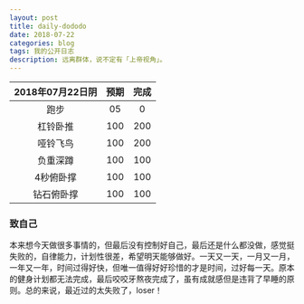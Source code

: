 ```yaml
---
layout: post
title: daily-dododo
date: 2018-07-22
categories: blog
tags: 我的公开日志
description: 远离群体，说不定有「上帝视角」。
---
```


|2018年07月22日阴|预期|完成|  
|:----:|:----:|:----:|  
|跑步|05|0|
|杠铃卧推|100|200|
|哑铃飞鸟|100|200|
|负重深蹲|100|100|
|4秒俯卧撑|100|100|
|钻石俯卧撑|100|100|


### 致自己
本来想今天做很多事情的，但最后没有控制好自己，最后还是什么都没做，感觉挺失败的，自律能力，计划性很差，希望明天能够做好。一天又一天，一月又一月，一年又一年，时间过得好快，但唯一值得好好珍惜的才是时间，过好每一天。原本的健身计划都无法完成，最后咬咬牙熬夜完成了，虽有成就感但是违背了早睡的原则。总的来说，最近过的太失败了，loser！
